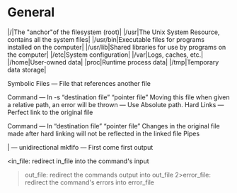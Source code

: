 # General

|/|The "anchor"of the filesystem (root)|
|/usr|The Unix System Resource, contains all the system files|
|/usr/bin|Executable files for programs installed on the computer|
|/usr/lib|Shared libraries for use by programs on the computer|
|/etc|System configuration|
|/var|Logs, caches, etc.|
|/home|User-owned data|
|proc|Runtime process data|
|/tmp|Temporary data storage|

Symbolic Files — File that references another file

Command — ln -s “destination file” “pointer file”
Moving this file when given a relative path, an error will be thrown — Use Absolute path.
Hard Links — Perfect link to the original file

Command — ln “destination file” “pointer file”
Changes in the original file made after hard linking will not be reflected in the linked file
Pipes

| — unidirectional
mkfifo — First come first output

<in_file: redirect in_file into the command's input

> out_file: redirect the commands output into out_file
> 2>error_file: redirect the command's errors into error_file

